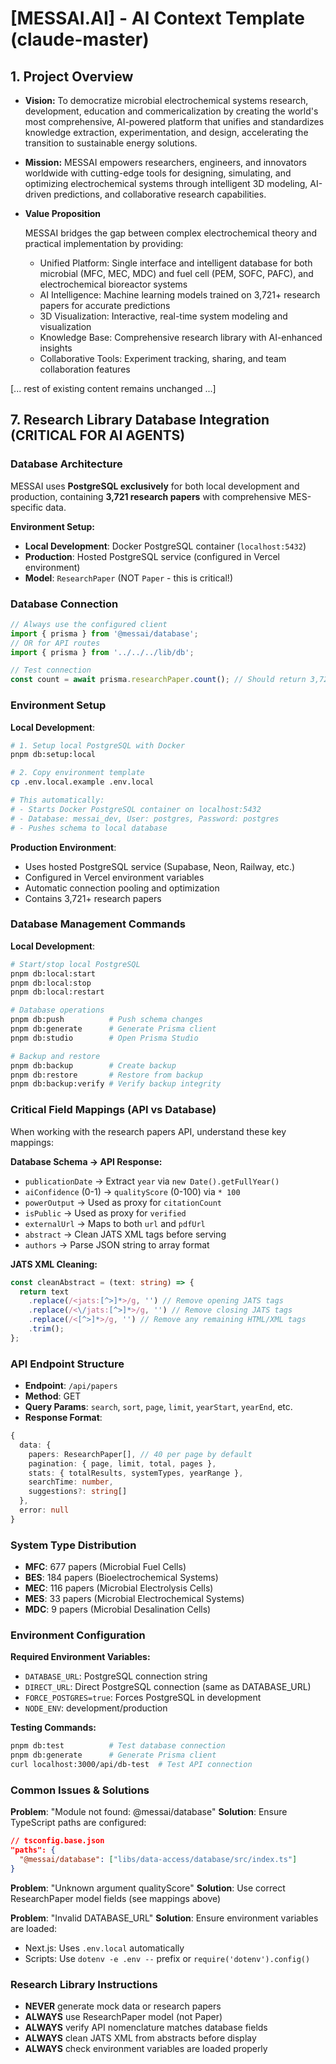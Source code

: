 # [MESSAI.AI] - AI Context Template (claude-master)

## 1. Project Overview

- **Vision:** To democratize microbial electrochemical systems research,
  development, education and commericalization by creating the world's most
  comprehensive, AI-powered platform that unifies and standardizes knowledge
  extraction, experimentation, and design, accelerating the transition to
  sustainable energy solutions.

- **Mission:** MESSAI empowers researchers, engineers, and innovators worldwide
  with cutting-edge tools for designing, simulating, and optimizing
  electrochemical systems through intelligent 3D modeling, AI-driven
  predictions, and collaborative research capabilities.

- **Value Proposition**

  MESSAI bridges the gap between complex electrochemical theory and practical
  implementation by providing:

  - Unified Platform: Single interface and intelligent database for both
    microbial (MFC, MEC, MDC) and fuel cell (PEM, SOFC, PAFC), and
    electrochemical bioreactor systems
  - AI Intelligence: Machine learning models trained on 3,721+ research papers
    for accurate predictions
  - 3D Visualization: Interactive, real-time system modeling and visualization
  - Knowledge Base: Comprehensive research library with AI-enhanced insights
  - Collaborative Tools: Experiment tracking, sharing, and team collaboration
    features

[... rest of existing content remains unchanged ...]

## 7. Research Library Database Integration (CRITICAL FOR AI AGENTS)

### Database Architecture

MESSAI uses **PostgreSQL exclusively** for both local development and
production, containing **3,721 research papers** with comprehensive MES-specific
data.

**Environment Setup:**

- **Local Development**: Docker PostgreSQL container (`localhost:5432`)
- **Production**: Hosted PostgreSQL service (configured in Vercel environment)
- **Model**: `ResearchPaper` (NOT `Paper` - this is critical!)

### Database Connection

```typescript
// Always use the configured client
import { prisma } from '@messai/database';
// OR for API routes
import { prisma } from '../../../lib/db';

// Test connection
const count = await prisma.researchPaper.count(); // Should return 3,721
```

### Environment Setup

**Local Development**:

```bash
# 1. Setup local PostgreSQL with Docker
pnpm db:setup:local

# 2. Copy environment template
cp .env.local.example .env.local

# This automatically:
# - Starts Docker PostgreSQL container on localhost:5432
# - Database: messai_dev, User: postgres, Password: postgres
# - Pushes schema to local database
```

**Production Environment**:

- Uses hosted PostgreSQL service (Supabase, Neon, Railway, etc.)
- Configured in Vercel environment variables
- Automatic connection pooling and optimization
- Contains 3,721+ research papers

### Database Management Commands

**Local Development**:

```bash
# Start/stop local PostgreSQL
pnpm db:local:start
pnpm db:local:stop
pnpm db:local:restart

# Database operations
pnpm db:push          # Push schema changes
pnpm db:generate      # Generate Prisma client
pnpm db:studio        # Open Prisma Studio

# Backup and restore
pnpm db:backup        # Create backup
pnpm db:restore       # Restore from backup
pnpm db:backup:verify # Verify backup integrity
```

### Critical Field Mappings (API vs Database)

When working with the research papers API, understand these key mappings:

**Database Schema → API Response:**

- `publicationDate` → Extract `year` via `new Date().getFullYear()`
- `aiConfidence` (0-1) → `qualityScore` (0-100) via `* 100`
- `powerOutput` → Used as proxy for `citationCount`
- `isPublic` → Used as proxy for `verified`
- `externalUrl` → Maps to both `url` and `pdfUrl`
- `abstract` → Clean JATS XML tags before serving
- `authors` → Parse JSON string to array format

**JATS XML Cleaning:**

```typescript
const cleanAbstract = (text: string) => {
  return text
    .replace(/<jats:[^>]*>/g, '') // Remove opening JATS tags
    .replace(/<\/jats:[^>]*>/g, '') // Remove closing JATS tags
    .replace(/<[^>]*>/g, '') // Remove any remaining HTML/XML tags
    .trim();
};
```

### API Endpoint Structure

- **Endpoint**: `/api/papers`
- **Method**: GET
- **Query Params**: `search`, `sort`, `page`, `limit`, `yearStart`, `yearEnd`,
  etc.
- **Response Format**:

```typescript
{
  data: {
    papers: ResearchPaper[], // 40 per page by default
    pagination: { page, limit, total, pages },
    stats: { totalResults, systemTypes, yearRange },
    searchTime: number,
    suggestions?: string[]
  },
  error: null
}
```

### System Type Distribution

- **MFC**: 677 papers (Microbial Fuel Cells)
- **BES**: 184 papers (Bioelectrochemical Systems)
- **MEC**: 116 papers (Microbial Electrolysis Cells)
- **MES**: 33 papers (Microbial Electrochemical Systems)
- **MDC**: 9 papers (Microbial Desalination Cells)

### Environment Configuration

**Required Environment Variables:**

- `DATABASE_URL`: PostgreSQL connection string
- `DIRECT_URL`: Direct PostgreSQL connection (same as DATABASE_URL)
- `FORCE_POSTGRES=true`: Forces PostgreSQL in development
- `NODE_ENV`: development/production

**Testing Commands:**

```bash
pnpm db:test          # Test database connection
pnpm db:generate      # Generate Prisma client
curl localhost:3000/api/db-test  # Test API connection
```

### Common Issues & Solutions

**Problem**: "Module not found: @messai/database" **Solution**: Ensure
TypeScript paths are configured:

```json
// tsconfig.base.json
"paths": {
  "@messai/database": ["libs/data-access/database/src/index.ts"]
}
```

**Problem**: "Unknown argument qualityScore" **Solution**: Use correct
ResearchPaper model fields (see mappings above)

**Problem**: "Invalid DATABASE_URL" **Solution**: Ensure environment variables
are loaded:

- Next.js: Uses `.env.local` automatically
- Scripts: Use `dotenv -e .env --` prefix or `require('dotenv').config()`

### Research Library Instructions

- **NEVER** generate mock data or research papers
- **ALWAYS** use ResearchPaper model (not Paper)
- **ALWAYS** verify API nomenclature matches database fields
- **ALWAYS** clean JATS XML from abstracts before display
- **ALWAYS** check environment variables are loaded properly
